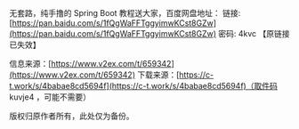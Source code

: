无套路，纯手撸的 Spring Boot 教程送大家，百度网盘地址：
链接: [https://pan.baidu.com/s/1fQgWaFFTggyimwKCst8GZw](https://pan.baidu.com/s/1fQgWaFFTggyimwKCst8GZw)
密码: 4kvc
【原链接已失效】

信息来源：[https://www.v2ex.com/t/659342](https://www.v2ex.com/t/659342)
下载来源：[https://c-t.work/s/4babae8cd5694f](https://c-t.work/s/4babae8cd5694f)（取件码 kuvje4 ，可能不需要）

版权归原作者所有，此处仅为备份。